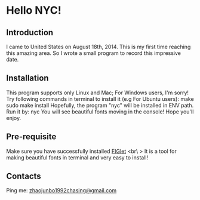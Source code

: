 Hello NYC!
=============

Introduction
------
I came to United States on August 18th, 2014. This is my first time reaching this amazing area. So I wrote a small program to record this impressive date.

Installation
------------
This program supports only Linux and Mac; For Windows users, I'm sorry!      
Try following commands in terminal to install it (e.g For Ubuntu users):
        make
        sudo make install
Hopefully, the program "nyc" will be installed in ENV path. Run it by:
        nyc
You will see beautiful fonts moving in the console! Hope you'll enjoy.

Pre-requisite
----------------
Make sure you have successfully installed [FIGlet](http://www.figlet.org/) <br\ >
It is a tool for making beautiful fonts in terminal and very easy to install!

Contacts
--------------
Ping me: zhaojunbo1992chasing@gmail.com

